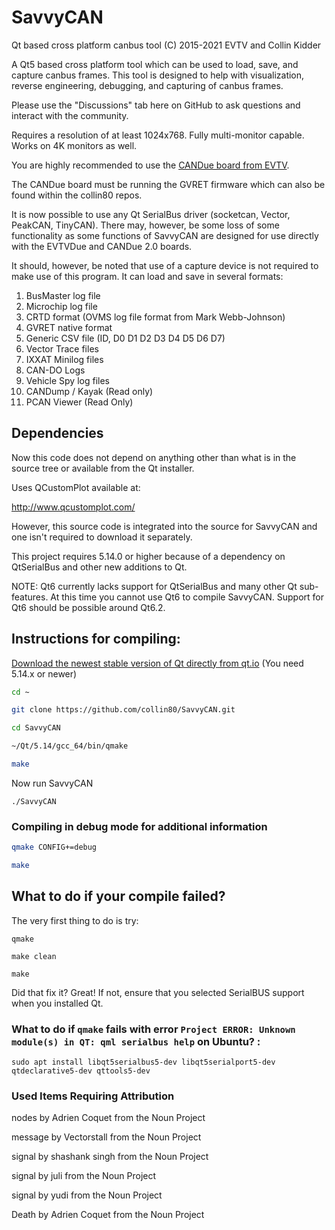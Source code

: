 # SavvyCAN
Qt based cross platform canbus tool 
(C) 2015-2021 EVTV and Collin Kidder

A Qt5 based cross platform tool which can be used to load, save, and capture canbus frames.
This tool is designed to help with visualization, reverse engineering, debugging, and
capturing of canbus frames.

Please use the "Discussions" tab here on GitHub to ask questions and interact with the community.

Requires a resolution of at least 1024x768. Fully multi-monitor capable. Works on 4K monitors as well.

You are highly recommended to use the 
[CANDue board from EVTV](http://store.evtv.me/proddetail.php?prod=ArduinoDueCANBUS&cat=23).

The CANDue board must be running the GVRET firmware which can also be found
within the collin80 repos.

It is now possible to use any Qt SerialBus driver (socketcan, Vector, PeakCAN, TinyCAN).
There may, however, be some loss of some functionality as
some functions of SavvyCAN are designed for use directly with the
EVTVDue and CANDue 2.0 boards.

It should, however, be noted that use of a capture device is not required to make use
of this program. It can load and save in several formats:

1. BusMaster log file
2. Microchip log file
3. CRTD format (OVMS log file format from Mark Webb-Johnson)
4. GVRET native format
5. Generic CSV file (ID, D0 D1 D2 D3 D4 D5 D6 D7)
6. Vector Trace files
7. IXXAT Minilog files
8. CAN-DO Logs
9. Vehicle Spy log files
10. CANDump / Kayak (Read only)
11. PCAN Viewer (Read Only)

## Dependencies

Now this code does not depend on anything other than what is in the source tree or available
from the Qt installer.

Uses QCustomPlot available at:

http://www.qcustomplot.com/ 

However, this source code is integrated into the source for SavvyCAN and one isn't required 
to download it separately.

This project requires 5.14.0 or higher because of a dependency on QtSerialBus and other new additions to Qt. 

NOTE: Qt6 currently lacks support for QtSerialBus and many other Qt sub-features. At this time you cannot
use Qt6 to compile SavvyCAN. Support for Qt6 should be possible around Qt6.2.

## Instructions for compiling:

[Download the newest stable version of Qt directly from qt.io](https://www.qt.io/download/) (You need 5.14.x or newer)

```sh
cd ~

git clone https://github.com/collin80/SavvyCAN.git

cd SavvyCAN

~/Qt/5.14/gcc_64/bin/qmake

make
```

Now run SavvyCAN

```
./SavvyCAN
```

### Compiling in debug mode for additional information

```sh
qmake CONFIG+=debug

make
```

## What to do if your compile failed?

The very first thing to do is try:

```
qmake

make clean

make
```

Did that fix it? Great! If not, ensure that you selected SerialBUS support
when you installed Qt.

### What to do if `qmake` fails with error `Project ERROR: Unknown module(s) in QT: qml serialbus help` on Ubuntu? :

`sudo apt install libqt5serialbus5-dev libqt5serialport5-dev qtdeclarative5-dev qttools5-dev`

### Used Items Requiring Attribution

nodes by Adrien Coquet from the Noun Project

message by Vectorstall from the Noun Project

signal by shashank singh from the Noun Project

signal by juli from the Noun Project

signal by yudi from the Noun Project

Death by Adrien Coquet from the Noun Project

